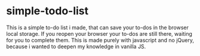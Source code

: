 # simple-todo-list
This is a simple to-do list i made, that can save your to-dos in the browser local storage. If you reopen your browser your to-dos are still there, waiting for you to complete them. This is made purely with javascript and no jQuery, because i wanted to deepen my knowledge in vanilla JS.
